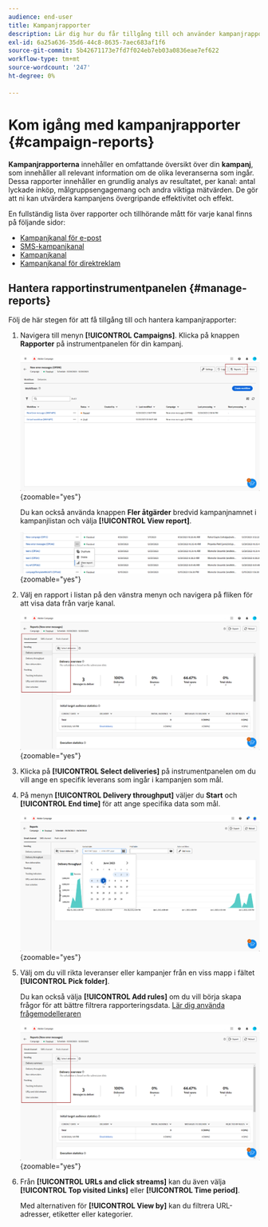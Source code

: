 ```yaml
---
audience: end-user
title: Kampanjrapporter
description: Lär dig hur du får tillgång till och använder kampanjrapporter
exl-id: 6a25a636-35d6-44c8-8635-7aec683af1f6
source-git-commit: 5b42671173e7fd7f024eb7eb03a0836eae7ef622
workflow-type: tm+mt
source-wordcount: '247'
ht-degree: 0%

---
```


# Kom igång med kampanjrapporter {#campaign-reports}

**Kampanjrapporterna** innehåller en omfattande översikt över din **kampanj**, som innehåller all relevant information om de olika leveranserna som ingår. Dessa rapporter innehåller en grundlig analys av resultatet, per kanal: antal lyckade inköp, målgruppsengagemang och andra viktiga mätvärden. De gör att ni kan utvärdera kampanjens övergripande effektivitet och effekt.

En fullständig lista över rapporter och tillhörande mått för varje kanal finns på följande sidor:

* [Kampanjkanal för e-post](campaign-reports-email.md)
* [SMS-kampanjkanal](campaign-reports-sms.md)
* [Kampanjkanal](campaign-reports-push.md)
* [Kampanjkanal för direktreklam](campaign-reports-direct-mail.md)

## Hantera rapportinstrumentpanelen {#manage-reports}

Följ de här stegen för att få tillgång till och hantera kampanjrapporter:

1. Navigera till menyn **[!UICONTROL Campaigns]**. Klicka på knappen **Rapporter** på instrumentpanelen för din kampanj.

   ![](assets/manage_campaign_report_2.png){zoomable="yes"}

   Du kan också använda knappen **Fler åtgärder** bredvid kampanjnamnet i kampanjlistan och välja **[!UICONTROL View report]**.

   ![](assets/manage_campaign_report_1.png){zoomable="yes"}

1. Välj en rapport i listan på den vänstra menyn och navigera på fliken för att visa data från varje kanal.

   ![](assets/manage_campaign_report_4.png){zoomable="yes"}

1. Klicka på **[!UICONTROL Select deliveries]** på instrumentpanelen om du vill ange en specifik leverans som ingår i kampanjen som mål.

1. På menyn **[!UICONTROL Delivery throughput]** väljer du **Start** och **[!UICONTROL End time]** för att ange specifika data som mål.

   ![](assets/manage_campaign_report_3.png){zoomable="yes"}

1. Välj om du vill rikta leveranser eller kampanjer från en viss mapp i fältet **[!UICONTROL Pick folder]**.

   Du kan också välja **[!UICONTROL Add rules]** om du vill börja skapa frågor för att bättre filtrera rapporteringsdata. [Lär dig använda frågemodelleraren](../query/query-modeler-overview.md)

   ![](assets/manage_campaign_report_4.png){zoomable="yes"}

1. Från **[!UICONTROL URLs and click streams]** kan du även välja **[!UICONTROL Top visited Links]** eller **[!UICONTROL Time period]**.

   Med alternativen för **[!UICONTROL View by]** kan du filtrera URL-adresser, etiketter eller kategorier.
